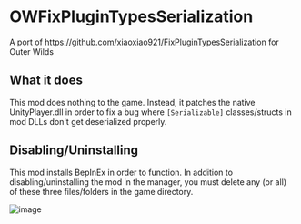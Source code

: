 # OWFixPluginTypesSerialization

A port of https://github.com/xiaoxiao921/FixPluginTypesSerialization for Outer Wilds

## What it does

This mod does nothing to the game. Instead, it patches the native UnityPlayer.dll in order to fix a bug where `[Serializable]` classes/structs in mod DLLs don't get deserialized properly.

## Disabling/Uninstalling

This mod installs BepInEx in order to function. In addition to disabling/uninstalling the mod in the manager, you must delete any (or all) of these three files/folders in the game directory.

![image](https://user-images.githubusercontent.com/26337121/213887298-389581bb-b3e7-47a9-9d9d-562e0dd451ac.png)
